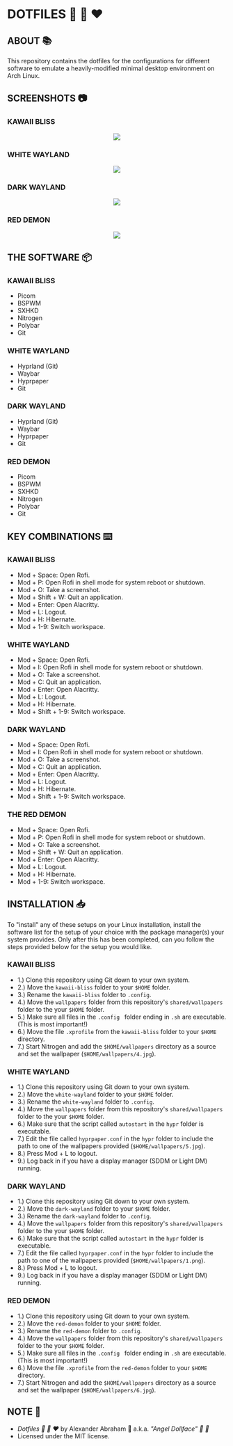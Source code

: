 # DOTFILES :nail_care: :ribbon: :heart:

## ABOUT :books:

This repository contains the dotfiles for the configurations for different software to emulate a heavily-modified minimal desktop environment on Arch Linux.

## SCREENSHOTS :camera:

### KAWAII BLISS

<p align="center">
 <img src="screenshots/kawaii-bliss.png"/>
</p>

### WHITE WAYLAND

<p align="center">
 <img src="screenshots/white-wayland.png"/>
</p>

### DARK WAYLAND

<p align="center">
 <img src="screenshots/dark-wayland.png"/>
</p>

### RED DEMON

<p align="center">
 <img src="screenshots/red-demon.png"/>
</p>

## THE SOFTWARE :package:

### KAWAII BLISS

- Picom
- BSPWM
- SXHKD
- Nitrogen
- Polybar
- Git

### WHITE WAYLAND

- Hyprland (Git)
- Waybar
- Hyprpaper
- Git

### DARK WAYLAND

- Hyprland (Git)
- Waybar
- Hyprpaper
- Git

### RED DEMON

- Picom
- BSPWM
- SXHKD
- Nitrogen
- Polybar
- Git

## KEY COMBINATIONS :keyboard:

### KAWAII BLISS

- Mod + Space: Open Rofi.
- Mod + P: Open Rofi in shell mode for system reboot or shutdown.
- Mod + O: Take a screenshot.
- Mod + Shift + W: Quit an application.
- Mod + Enter: Open Alacritty.
- Mod + L: Logout.
- Mod + H: Hibernate.
- Mod + 1-9: Switch workspace.

### WHITE WAYLAND

- Mod + Space: Open Rofi.
- Mod + I: Open Rofi in shell mode for system reboot or shutdown.
- Mod + O: Take a screenshot.
- Mod + C: Quit an application.
- Mod + Enter: Open Alacritty.
- Mod + L: Logout.
- Mod + H: Hibernate.
- Mod + Shift + 1-9: Switch workspace.

### DARK WAYLAND

- Mod + Space: Open Rofi.
- Mod + I: Open Rofi in shell mode for system reboot or shutdown.
- Mod + O: Take a screenshot.
- Mod + C: Quit an application.
- Mod + Enter: Open Alacritty.
- Mod + L: Logout.
- Mod + H: Hibernate.
- Mod + Shift + 1-9: Switch workspace.

### THE RED DEMON

- Mod + Space: Open Rofi.
- Mod + P: Open Rofi in shell mode for system reboot or shutdown.
- Mod + O: Take a screenshot.
- Mod + Shift + W: Quit an application.
- Mod + Enter: Open Alacritty.
- Mod + L: Logout.
- Mod + H: Hibernate.
- Mod + 1-9: Switch workspace.

## INSTALLATION :inbox_tray:

To "install" any of these setups on your Linux installation, install the software list for the setup of your choice with the package manager(s) your system provides. Only after this has been completed, can you follow the steps provided below for the setup you would like.

### KAWAII BLISS

- 1.) Clone this repository using Git down to your own system.
- 2.) Move the `kawaii-bliss` folder to your `$HOME` folder.
- 3.) Rename the `kawaii-bliss` folder to `.config`.
- 4.) Move the `wallpapers` folder from this repository's `shared/wallpapers` folder to the your `$HOME` folder.
- 5.) Make sure all files in the `.config ` folder ending in `.sh` are executable. (This is most important!)
- 6.) Move the file `.xprofile` from the `kawaii-bliss` folder to your `$HOME` directory.
- 7.) Start Nitrogen and add the `$HOME/wallpapers` directory as a source and set the wallpaper (`$HOME/wallpapers/4.jpg`).

### WHITE WAYLAND

- 1.) Clone this repository using Git down to your own system.
- 2.) Move the `white-wayland` folder to your `$HOME` folder. 
- 3.) Rename the `white-wayland` folder to `.config`.
- 4.) Move the `wallpapers` folder from this repository's `shared/wallpapers` folder to the your `$HOME` folder.
- 6.) Make sure that the script called `autostart` in the `hypr` folder is executable.
- 7.) Edit the file called `hyprpaper.conf` in the `hypr` folder to include the path to one of the wallpapers provided (`$HOME/wallpapers/5.jpg`).
- 8.) Press Mod + L to logout.
- 9.) Log back in if you have a display manager (SDDM or Light DM) running.

### DARK WAYLAND

- 1.) Clone this repository using Git down to your own system.
- 2.) Move the `dark-wayland` folder to your `$HOME` folder. 
- 3.) Rename the `dark-wayland` folder to `.config`.
- 4.) Move the `wallpapers` folder from this repository's `shared/wallpapers` folder to the your `$HOME` folder.
- 6.) Make sure that the script called `autostart` in the `hypr` folder is executable.
- 7.) Edit the file called `hyprpaper.conf` in the `hypr` folder to include the path to one of the wallpapers provided (`$HOME/wallpapers/1.png`).
- 8.) Press Mod + L to logout.
- 9.) Log back in if you have a display manager (SDDM or Light DM) running.

### RED DEMON

- 1.) Clone this repository using Git down to your own system.
- 2.) Move the `red-demon` folder to your `$HOME` folder.
- 3.) Rename the `red-demon` folder to `.config`.
- 4.) Move the `wallpapers` folder from this repository's `shared/wallpapers` folder to the your `$HOME` folder.
- 5.) Make sure all files in the `.config ` folder ending in `.sh` are executable. (This is most important!)
- 6.) Move the file `.xprofile` from the `red-demon` folder to your `$HOME` directory.
- 7.) Start Nitrogen and add the `$HOME/wallpapers` directory as a source and set the wallpaper (`$HOME/wallpapers/6.jpg`).

## NOTE :scroll:

- *Dotfiles :nail_care: :ribbon: :heart:* by Alexander Abraham :black_heart: a.k.a. *"Angel Dollface" :dolls: :ribbon:*
- Licensed under the MIT license.
